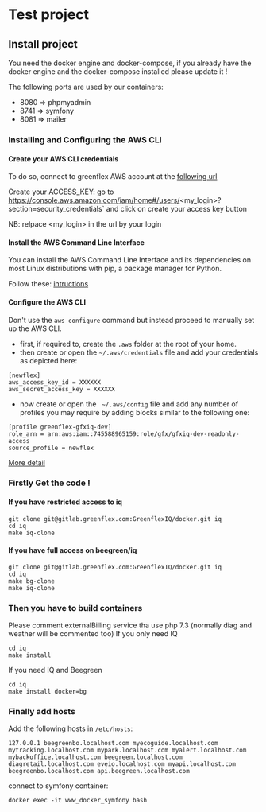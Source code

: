 # Test project

## Install project

You need the docker engine and docker-compose, if you already have the docker engine and the docker-compose installed please update it !

The following ports are used by our containers:
* 8080 => phpmyadmin
* 8741 => symfony
* 8081 => mailer

### Installing and Configuring the AWS CLI

#### Create your AWS CLI credentials

To do so, connect to greenflex AWS account at the [following url](https://newflex.signin.aws.amazon.com/console)

Create your ACCESS_KEY:
go to
https://console.aws.amazon.com/iam/home#/users/<my_login>?section=security_credentials`
and click on create your access key button

 NB: relpace <my_login> in the url by your login

#### Install the AWS Command Line Interface

   You can install the AWS Command Line Interface and its dependencies on most Linux distributions with pip, a package manager for Python.

   Follow these: [intructions](https://docs.aws.amazon.com/cli/latest/userguide/install-linux.html)

#### Configure the AWS CLI

Don't use the `aws configure` command but instead proceed to manually set up the AWS CLI.

- first, if required to, create the `.aws` folder at the root of your home.
- then create or open the `~/.aws/credentials` file and add your credentials as depicted here:
```
[newflex]
aws_access_key_id = XXXXXX
aws_secret_access_key = XXXXXX
```
- now create or open the ` ~/.aws/config` file and add any number of profiles you may require by adding blocks similar to the following one:
```
[profile greenflex-gfxiq-dev]
role_arn = arn:aws:iam::745588965159:role/gfx/gfxiq-dev-readonly-access
source_profile = newflex
```
[More detail](https://gitlab.greenflex.com/GreenflexIQ/services#user-content-use-the-aws-cli-with-profiles)

### Firstly Get the code !
#### If you have restricted access to iq
    git clone git@gitlab.greenflex.com:GreenflexIQ/docker.git iq
    cd iq
    make iq-clone

#### If you have full access on beegreen/iq
    git clone git@gitlab.greenflex.com:GreenflexIQ/docker.git iq
    cd iq
    make bg-clone
    make iq-clone

### Then you have to build containers
Please comment externalBilling service tha use php 7.3 (normally diag and weather will be commented too)
If you only need IQ

    cd iq
    make install

If you need IQ and Beegreen

    cd iq
    make install docker=bg

### Finally add hosts

Add the following hosts in `/etc/hosts`:

    127.0.0.1 beegreenbo.localhost.com myecoguide.localhost.com mytracking.localhost.com mypark.localhost.com myalert.localhost.com mybackoffice.localhost.com beegreen.localhost.com diagretail.localhost.com eveio.localhost.com myapi.localhost.com beegreenbo.localhost.com api.beegreen.localhost.com

connect to symfony container: 
    
    docker exec -it www_docker_symfony bash